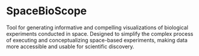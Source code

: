 # SpaceBioScope
Tool for generating informative and compelling visualizations of biological experiments conducted in space. Designed to simplify the complex process of executing and conceptualizing space-based experiments, making data more accessible and usable for scientific discovery.
